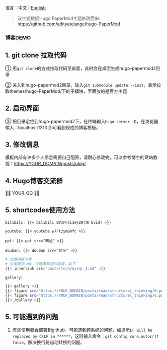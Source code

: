 语言：中文 | [English](https://github.com/deemoprobe/hugo-papermod2/blob/main/static/README_EN.md)

> 该主题根据Hugo PaperMod主题修改而来: <https://github.com/adityatelange/hugo-PaperMod>

### [博客DEMO](https://deemoprobe.github.io/)

## 1. git clone 拉取代码

① 用`git clone`的方式拉取代码至桌面，此时会在桌面生成hugo-papermod2目录

② 进入到hugo-papermod2目录，输入`git submodule update --init`，表示拉取themes/hugo-PaperMod/下的子模块，里面放的是官方主题

## 2. 启动界面

③ 把目录定位到hugo-papermod2下，在终端输入`hugo server -D`，在浏览器输入：localhost:1313 即可看到现成的博客模板。

## 3. 修改信息

模板内部有许多个人信息需要自己配置，请耐心修改完，可以参考博主的建站教程：[https://YOUR_DOMAIN/posts/blog/](https://YOUR_DOMAIN/posts/blog/)

## 4. Hugo博客交流群

🎉🎉 YOUR_QQ 🎉🎉

## 5. shortcodes使用方法

`bilibili: {{< bilibili BV1Fh411e7ZH(填 bvid) >}}`

`youtube: {{< youtube w7Ft2ymGmfc >}}`

`ppt: {{< ppt src="网址" >}}`

`douban: {{< douban src="网址" >}}`

```bash
# 文章内链卡片
# 末尾要加 md，只能填写相对路径，如下
{{< innerlink src="posts/tech/mysql_1.md" >}}
```

```bash
gallery:

{{< gallery >}}
{{< figure src="https://YOUR_DOMAIN/posts/read/structural_thinking/0.png" >}}
{{< figure src="https://YOUR_DOMAIN/posts/read/structural_thinking/0.png" >}}
{{< /gallery >}}
```

## 5. 可能遇到的问题

1. 有些使用者会部署到github，可能遇到跨系统的问题，如提示`LF will be replaced by CRLF in ******`，这时输入命令：`git config core.autocrlf false`，解决换行符自动转换的问题。
